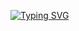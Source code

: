 [![Typing SVG](https://readme-typing-svg.herokuapp.com?lines=Welcome+To+My+GitHub+Profile)](https://git.io/typing-svg)
